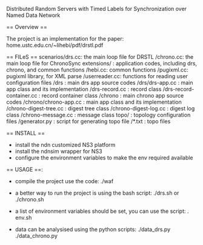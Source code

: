 Distributed Random Servers with Timed Labels for Synchronization over Named Data Network


== Overview ==

The project is an implementation for the paper: home.ustc.edu.cn/~lihebi/pdf/drstl.pdf

== FILeS ==
scenarios/drs.cc: the main loop file for DRSTL
         /chrono.cc: the main loop file for ChronoSync
extensions/ : application codes, including drs, chrono, and common functions
          /hebi.cc: common functions
          /pugixml.cc: pugixml library, for XML parse
          /userreader.cc: functions for reading user configuration files
          /drs : main drs app source codes
          /drs/drs-app.cc : main app class and its implementation
              /drs-record.cc : record class
              /drs-record-container.cc : record container class
          /chrono : main chrono app source codes
          /chrono/chrono-app.cc : main app class and its implementation
                 /chrono-digest-tree.cc : digest tree class
                 /chrono-digest-log.cc : digest log class
                 /chrono-message.cc : message class
topo/ : topology configuration files
    /generator.py : script for generating topo file
    /*.txt : topo files

== INSTALL ==
* install the ndn customized NS3 platform
* install the ndnsim wrapper for NS3
* configure the environment variables to make the env required available

== USAGE ==:

* compile the project use the code:
  ./waf

* a better way to run the project is using the bash script:
  ./drs.sh
  or
  ./chrono.sh

* a list of environment variables should be set, you can use the script:
  . env.sh

* data can be analysised using the python scripts:
  ./data_drs.py
  ./data_chrono.py
